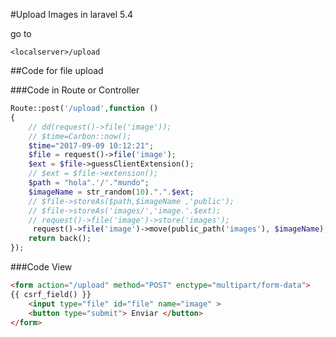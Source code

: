 #Upload Images in laravel 5.4

go to 
```
<localserver>/upload
```

##Code for file upload


###Code in Route or Controller

```php
Route::post('/upload',function ()
{
	// dd(request()->file('image'));
	// $time=Carbon::now();
	$time="2017-09-09 10:12:21";
	$file = request()->file('image');
	$ext = $file->guessClientExtension();
	// $ext = $file->extension();
	$path = "hola".'/'."mundo";
	$imageName = str_random(10).".".$ext;
	// $file->storeAs($path,$imageName ,'public');
	// $file->storeAs('images/','image.'.$ext);
	// request()->file('image')->store('images');
	 request()->file('image')->move(public_path('images'), $imageName);
	return back();
});
```
###Code View

```html
<form action="/upload" method="POST" enctype="multipart/form-data">
{{ csrf_field() }}
	<input type="file" id="file" name="image" >
	<button type="submit"> Enviar </button>
</form>
```
